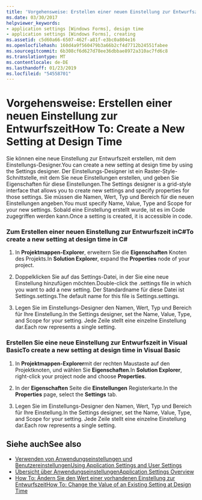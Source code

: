 ```yaml
---
title: 'Vorgehensweise: Erstellen einer neuen Einstellung zur Entwurfszeit'
ms.date: 03/30/2017
helpviewer_keywords:
- application settings [Windows Forms], design time
- application settings [Windows Forms], creating
ms.assetid: c5d60a66-6507-462f-a81f-e3bc0a804e16
ms.openlocfilehash: 160d4a9f560479b3a66b2cf4d7712b24551fabee
ms.sourcegitcommit: 6b308cf6d627d78ee36dbbae8972a310ac7fd6c8
ms.translationtype: MT
ms.contentlocale: de-DE
ms.lasthandoff: 01/23/2019
ms.locfileid: "54558701"
---
```

# <a name="how-to-create-a-new-setting-at-design-time"></a><span data-ttu-id="04675-102">Vorgehensweise: Erstellen einer neuen Einstellung zur Entwurfszeit</span><span class="sxs-lookup"><span data-stu-id="04675-102">How To: Create a New Setting at Design Time</span></span>
<span data-ttu-id="04675-103">Sie können eine neue Einstellung zur Entwurfszeit erstellen, mit dem Einstellungs-Designer.</span><span class="sxs-lookup"><span data-stu-id="04675-103">You can create a new setting at design time by using the Settings designer.</span></span> <span data-ttu-id="04675-104">Der Einstellungs-Designer ist ein Raster-Style-Schnittstelle, mit dem Sie neue Einstellungen erstellen, und geben Sie Eigenschaften für diese Einstellungen.</span><span class="sxs-lookup"><span data-stu-id="04675-104">The Settings designer is a grid-style interface that allows you to create new settings and specify properties for those settings.</span></span> <span data-ttu-id="04675-105">Sie müssen die Namen, Wert, Typ und Bereich für die neuen Einstellungen angeben.</span><span class="sxs-lookup"><span data-stu-id="04675-105">You must specify Name, Value, Type and Scope for your new settings.</span></span> <span data-ttu-id="04675-106">Sobald eine Einstellung erstellt wurde, ist es im Code zugegriffen werden kann.</span><span class="sxs-lookup"><span data-stu-id="04675-106">Once a setting is created, it is accessible in code.</span></span>  
  
### <a name="to-create-a-new-setting-at-design-time-in-c"></a><span data-ttu-id="04675-107">Zum Erstellen einer neuen Einstellung zur Entwurfszeit inC#</span><span class="sxs-lookup"><span data-stu-id="04675-107">To create a new setting at design time in C#</span></span>  
  
1.  <span data-ttu-id="04675-108">In **Projektmappen-Explorer**, erweitern Sie die **Eigenschaften** Knoten des Projekts.</span><span class="sxs-lookup"><span data-stu-id="04675-108">In **Solution Explorer**, expand the **Properties** node of your project.</span></span>  
  
2.  <span data-ttu-id="04675-109">Doppelklicken Sie auf das Settings-Datei, in der Sie eine neue Einstellung hinzufügen möchten.</span><span class="sxs-lookup"><span data-stu-id="04675-109">Double-click the .settings file in which you want to add a new setting.</span></span> <span data-ttu-id="04675-110">Der Standardname für diese Datei ist Settings.settings.</span><span class="sxs-lookup"><span data-stu-id="04675-110">The default name for this file is Settings.settings.</span></span>  
  
3.  <span data-ttu-id="04675-111">Legen Sie im Einstellungs-Designer den Namen, Wert, Typ und Bereich für Ihre Einstellung.</span><span class="sxs-lookup"><span data-stu-id="04675-111">In the Settings designer, set the Name, Value, Type, and Scope for your setting.</span></span> <span data-ttu-id="04675-112">Jede Zeile stellt eine einzelne Einstellung dar.</span><span class="sxs-lookup"><span data-stu-id="04675-112">Each row represents a single setting.</span></span>  
  
### <a name="to-create-a-new-setting-at-design-time-in-visual-basic"></a><span data-ttu-id="04675-113">Erstellen Sie eine neue Einstellung zur Entwurfszeit in Visual Basic</span><span class="sxs-lookup"><span data-stu-id="04675-113">To create a new setting at design time in Visual Basic</span></span>  
  
1.  <span data-ttu-id="04675-114">In **Projektmappen-Explorer**mit der rechten Maustaste auf den Projektknoten, und wählen Sie **Eigenschaften**.</span><span class="sxs-lookup"><span data-stu-id="04675-114">In **Solution Explorer**, right-click your project node and choose **Properties**.</span></span>  
  
2.  <span data-ttu-id="04675-115">In der **Eigenschaften** Seite die **Einstellungen** Registerkarte.</span><span class="sxs-lookup"><span data-stu-id="04675-115">In the **Properties** page, select the **Settings** tab.</span></span>  
  
3.  <span data-ttu-id="04675-116">Legen Sie im Einstellungs-Designer den Namen, Wert, Typ und Bereich für Ihre Einstellung.</span><span class="sxs-lookup"><span data-stu-id="04675-116">In the Settings designer, set the Name, Value, Type, and Scope for your setting.</span></span> <span data-ttu-id="04675-117">Jede Zeile stellt eine einzelne Einstellung dar.</span><span class="sxs-lookup"><span data-stu-id="04675-117">Each row represents a single setting.</span></span>  
  
## <a name="see-also"></a><span data-ttu-id="04675-118">Siehe auch</span><span class="sxs-lookup"><span data-stu-id="04675-118">See also</span></span>
- [<span data-ttu-id="04675-119">Verwenden von Anwendungseinstellungen und Benutzereinstellungen</span><span class="sxs-lookup"><span data-stu-id="04675-119">Using Application Settings and User Settings</span></span>](../../../../docs/framework/winforms/advanced/using-application-settings-and-user-settings.md)
- [<span data-ttu-id="04675-120">Übersicht über Anwendungseinstellungen</span><span class="sxs-lookup"><span data-stu-id="04675-120">Application Settings Overview</span></span>](../../../../docs/framework/winforms/advanced/application-settings-overview.md)
- [<span data-ttu-id="04675-121">How To: Ändern Sie den Wert einer vorhandenen Einstellung zur Entwurfszeit</span><span class="sxs-lookup"><span data-stu-id="04675-121">How To: Change the Value of an Existing Setting at Design Time</span></span>](../../../../docs/framework/winforms/advanced/how-to-change-the-value-of-an-existing-setting-at-design-time.md)
